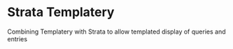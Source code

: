 Strata Templatery
================================

Combining Templatery with Strata to allow templated display of queries and entries
